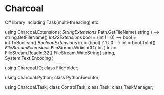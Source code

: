 # Charcoal
C# library including Task(multi-threading) etc.

using Charcoal.Extensions;
  *StringExtensions*
    Path.GetFileName( string ) --> string.GetFileName()
  *Int32Extensions*
    bool = (int != 0) --> bool = int.ToBoolean()
  *BooleanExtensions*
    int = (bool) ? 1 : 0 --> int = bool.ToInt()
  *FileStreamExtensions*
    FileStream.WriteInt32( int )
    int = FileStream.ReadInt32()
    FileStream.WriteString( string, System.Text.Encoding )

using Charcoal.IO;
  class FileHolder;

using Charcoal.Python;
  class PythonExecutor;

using Charcoal.Task;
  class ControlTask;
  class Task;
  class TaskManager;
